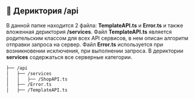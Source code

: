 ## 📁 Дериктория /api

В данной папке находится 2 файла: __TemplateAPI.ts__ и __Error.ts__ и также вложенная дериктория __/services__. Файл __TemplateAPI.ts__ является родительским классом для всех API сервисов, в нем описан алгоритм отправки запроса на сервер. Файл __Error.ts__ используется при возникновении исключения, при выполнении запроса. В дериктории __services__ содержаться все серверные категории.

```bash
├── /api
│   ├── /services
│   │   ├── /ShopAPI.ts
│   ├── /Error.ts
│   ├── /TemplateAPI.ts
```